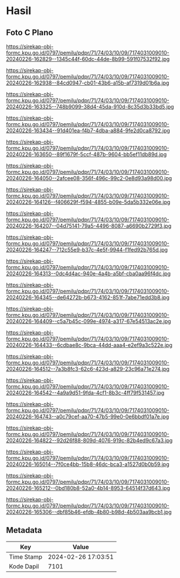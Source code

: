 # Hasil

## Foto C Plano

https://sirekap-obj-formc.kpu.go.id/0797/pemilu/pdpr/71/74/03/10/09/7174031009010-20240226-162829--1345c44f-60dc-44de-8b99-591f07532f92.jpg

https://sirekap-obj-formc.kpu.go.id/0797/pemilu/pdpr/71/74/03/10/09/7174031009010-20240226-162938--84cd0947-cb01-43b6-a15b-af7319d01b6a.jpg

https://sirekap-obj-formc.kpu.go.id/0797/pemilu/pdpr/71/74/03/10/09/7174031009010-20240226-163325--748b9099-38d4-45da-910d-8c35d3b33bd5.jpg

https://sirekap-obj-formc.kpu.go.id/0797/pemilu/pdpr/71/74/03/10/09/7174031009010-20240226-163434--91d401ea-f4b7-4dba-a884-9fe2d0ca8792.jpg

https://sirekap-obj-formc.kpu.go.id/0797/pemilu/pdpr/71/74/03/10/09/7174031009010-20240226-163650--89f1679f-5ccf-487b-9604-bb5ef11db89d.jpg

https://sirekap-obj-formc.kpu.go.id/0797/pemilu/pdpr/71/74/03/10/09/7174031009010-20240226-164050--2afcee08-356f-496c-99c2-0e8d93a98d00.jpg

https://sirekap-obj-formc.kpu.go.id/0797/pemilu/pdpr/71/74/03/10/09/7174031009010-20240226-164126--f406629f-f594-4855-b09e-5da5b332e06e.jpg

https://sirekap-obj-formc.kpu.go.id/0797/pemilu/pdpr/71/74/03/10/09/7174031009010-20240226-164207--04d75141-79a5-4496-8087-a6690b2729f3.jpg

https://sirekap-obj-formc.kpu.go.id/0797/pemilu/pdpr/71/74/03/10/09/7174031009010-20240226-164247--712c55e9-b37c-4e5f-9944-f1fed92b765d.jpg

https://sirekap-obj-formc.kpu.go.id/0797/pemilu/pdpr/71/74/03/10/09/7174031009010-20240226-164313--0dc4d4ac-940e-4a4b-a5bf-cba0aa96f4dc.jpg

https://sirekap-obj-formc.kpu.go.id/0797/pemilu/pdpr/71/74/03/10/09/7174031009010-20240226-164345--de64272b-b673-4162-851f-7abe71edd3b8.jpg

https://sirekap-obj-formc.kpu.go.id/0797/pemilu/pdpr/71/74/03/10/09/7174031009010-20240226-164409--c5a7b45c-099e-4974-a317-67e54513ac2e.jpg

https://sirekap-obj-formc.kpu.go.id/0797/pemilu/pdpr/71/74/03/10/09/7174031009010-20240226-164433--6cdbae8c-9bca-44dd-aaa4-e2ef9a3c522e.jpg

https://sirekap-obj-formc.kpu.go.id/0797/pemilu/pdpr/71/74/03/10/09/7174031009010-20240226-164512--7a3b8fc3-62c6-423d-a829-23c96a71e274.jpg

https://sirekap-obj-formc.kpu.go.id/0797/pemilu/pdpr/71/74/03/10/09/7174031009010-20240226-164542--4a9a9d51-9fda-4cf1-8b3c-4ff79f531457.jpg

https://sirekap-obj-formc.kpu.go.id/0797/pemilu/pdpr/71/74/03/10/09/7174031009010-20240226-164743--a0c79cef-aa70-47b5-99e0-0e6bbdf01a7e.jpg

https://sirekap-obj-formc.kpu.go.id/0797/pemilu/pdpr/71/74/03/10/09/7174031009010-20240226-164822--92d26f88-809d-4076-919c-82b4ed9c67a3.jpg

https://sirekap-obj-formc.kpu.go.id/0797/pemilu/pdpr/71/74/03/10/09/7174031009010-20240226-165014--7f0ce4bb-15b8-46dc-bca3-a1527d0b0b59.jpg

https://sirekap-obj-formc.kpu.go.id/0797/pemilu/pdpr/71/74/03/10/09/7174031009010-20240226-165212--0bd180b8-52a0-4b14-8953-64514f37d643.jpg

https://sirekap-obj-formc.kpu.go.id/0797/pemilu/pdpr/71/74/03/10/09/7174031009010-20240226-165306--dbf85b46-efdb-4b80-b98d-4b503aa9bcb1.jpg


## Metadata

| Key        | Value               |
| ---------- | ------------------- |
| Time Stamp | 2024-02-26 17:03:51 |
| Kode Dapil | 7101                |



